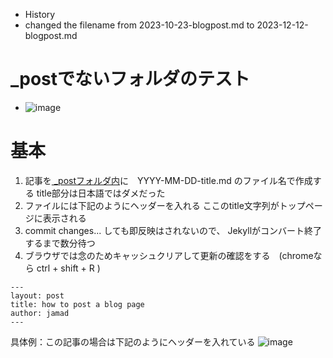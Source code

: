 
<link rel="stylesheet" type="text/css" href="/assets/css/styles.css">


* History
* changed the filename from 2023-10-23-blogpost.md to 2023-12-12-blogpost.md

# _postでないフォルダのテスト
* ![image](https://github.com/jamad/jamad.github.io/assets/949913/f7d5af53-098a-4863-9393-327cd6619463)


# 基本
1. 記事を[ _postフォルダ内](https://github.com/jamad/jamad.github.io/tree/master/_posts)に　YYYY-MM-DD-title.md のファイル名で作成する title部分は日本語ではダメだった
1. ファイルには下記のようにヘッダーを入れる  ここのtitle文字列がトップページに表示される 
1. commit changes... しても即反映はされないので、 Jekyllがコンバート終了するまで数分待つ
1. ブラウザでは念のためキャッシュクリアして更新の確認をする　(chromeなら ctrl + shift + R )

```
---
layout: post
title: how to post a blog page
author: jamad
---
```

具体例：この記事の場合は下記のようにヘッダーを入れている 
![image](https://github.com/jamad/jamad.github.io/assets/949913/80e13766-cc52-4b49-90e5-287a919c6b5f)


